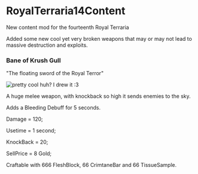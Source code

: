 # RoyalTerraria14Content
New content mod for the fourteenth Royal Terraria

Added some new cool yet very broken weapons that may or may not lead to massive destruction and exploits.

### Bane of Krush Gull
"The floating sword of the Royal Terror"

![pretty cool huh? I drew it :3](https://github.com/royal-games/RoyalTerraria14Content/blob/master/Items/BaneOfKrushGull.png?raw=true)

A huge melee weapon, with knockback so high it sends enemies to the sky. 

Adds a Bleeding Debuff for 5 seconds.

Damage = 120;

Usetime = 1 second;

KnockBack = 20;

SellPrice = 8 Gold;


Craftable with 666 FleshBlock, 66 CrimtaneBar and 66 TissueSample.


